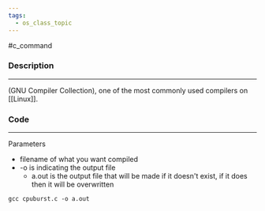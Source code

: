 ```yaml
---
tags:
  - os_class_topic
---
```

#c_command 

### Description
---
(GNU Compiler Collection), one of the most commonly used compilers on [[Linux]]. 




### Code
---
Parameters
- filename of what you want compiled
- -o is indicating the output file
	- a.out is the output file that will be made if it doesn't exist, if it does then it will be overwritten

```
gcc cpuburst.c -o a.out
```
